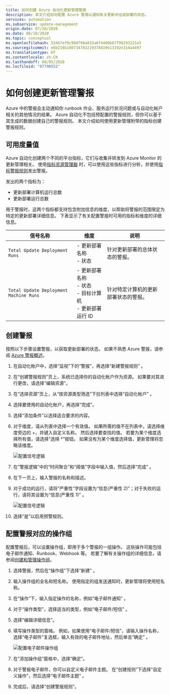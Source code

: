 ```yaml
---
title: 如何创建 Azure 自动化更新管理警报
description: 本文介绍如何配置 Azure 警报以通知有关更新评估或部署的状态。
services: automation
ms.subservice: update-management
origin.date: 07/28/2020
ms.date: 08/10/2020
ms.topic: conceptual
ms.openlocfilehash: 534b7ef9c900798a833a6f4490b67f99293221e5
ms.sourcegitcommit: e6b216b180734783219378410e13192e314a4497
ms.translationtype: HT
ms.contentlocale: zh-CN
ms.lasthandoff: 08/05/2020
ms.locfileid: "87790552"
---
```

# <a name="how-to-create-alerts-for-update-management"></a>如何创建更新管理警报

Azure 中的警报会主动通知你 runbook 作业、服务运行状况问题或与自动化帐户相关的其他情况的结果。 Azure 自动化不包括预配置的警报规则，但你可以基于其生成的数据创建自己的警报规则。 本文介绍如何使用更新管理附带的指标创建警报规则。

## <a name="available-metrics"></a>可用度量值

Azure 自动化创建两个不同的平台指标，它们与收集并转发到 Azure Monitor 的更新管理相关。 使用[指标资源管理器](../../azure-monitor/platform/metrics-charts.md) 时，可以使用这些指标进行分析，并使用[指标警报规则](../../azure-monitor/platform/alerts-metric.md)发出警报。

发出的两个指标为：

* 更新部署计算机运行总数
* 更新部署运行总数

用于警报时，这两个指标都支持包含附加信息的维度，以帮助将警报的范围限定为特定的更新部署详细信息。 下表显示了有关配置警报时可用的指标和维度的详细信息。

|信号名称|维度|说明
|---|---|---|
|`Total Update Deployment Runs`|- 更新部署名称<br>- 状态 | 针对更新部署的总体状态的警报。|
|`Total Update Deployment Machine Runs`|- 更新部署名称</br>- 状态</br>- 目标计算机</br>- 更新部署运行 ID    |针对特定计算机的更新部署状态的警报。|

## <a name="create-alert"></a>创建警报

按照以下步骤设置警报，以获取更新部署的状态。 如果不熟悉 Azure 警报，请参阅 [Azure 警报概述](../../azure-monitor/platform/alerts-overview.md)。

1. 在自动化帐户中，选择“监视”下的“警报”，再选择“新建警报规则”  。

2. 在“创建警报规则”页上，系统已选择你的自动化帐户作为资源。 如果要对其进行更改，请选择“编辑资源”。

3. 在“选择资源”页上，从“按资源类型筛选”下拉列表中选择“自动化帐户” 。

4. 选择要使用的自动化帐户，再选择“完成”。

5. 选择“添加条件”以选择适合要求的内容。

6. 对于维度，请从列表中选择一个有效值。 如果所需的值不在列表中，请选择维度旁边的 \+，并键入自定义名称。 然后选择要查找的值。 若要为某个维度选择所有值，请选择“选择 \*”按钮。 如果没有为某个维度选择值，更新管理将忽略该维度。

    ![配置信号逻辑](./media/update-mgmt-manage-updates-for-vm/signal-logic.png)

7. 在“警报逻辑”中的“时间聚合”和“阈值”字段中输入值，然后选择“完成”   。

8. 在下一页上，输入警报的名称和描述。

9. 对于成功的运行，请将“严重性”字段设置为“信息(严重性 2)”；对于失败的运行，请将其设置为“信息(严重性 1)”  。

    ![配置信号逻辑](./media/update-mgmt-manage-updates-for-vm/define-alert-details.png)

10. 选择“是”以启用预警规则。

## <a name="configure-action-groups-for-your-alerts"></a>配置警报对应的操作组

配置警报后，可以设置操作组，即用于多个警报的一组操作。 这些操作可能包括电子邮件通知、Runbook、Webhook 等。 若要了解有关操作组的详细信息，请参阅[创建和管理操作组](../../azure-monitor/platform/action-groups.md)。

1. 选择警报，然后在“操作组”下选择“新建” 。

2. 输入操作组的全名和短名称。 使用指定的组发送通知时，更新管理将使用短名称。

3. 在“操作”下，输入指定操作的名称，例如“电子邮件通知” 。

4. 对于“操作类型”，选择适当的类型，例如“电子邮件/短信” 。

5. 选择“编辑详细信息”。

6. 填写操作类型的窗格。 例如，如果使用“电子邮件/短信”，请输入操作名称，选择“电子邮件”复选框，输入有效的电子邮件地址，然后单击“确定”  。

    ![配置电子邮件操作组](./media/update-mgmt-manage-updates-for-vm/configure-email-action-group.png)

7. 在“添加操作组”窗格中，选择“确定”。

8. 对于警报电子邮件，你可以自定义电子邮件主题。 在“创建规则”下选择“自定义操作”，然后选择“电子邮件主题”  。

9. 完成后，请选择“创建警报规则”。

